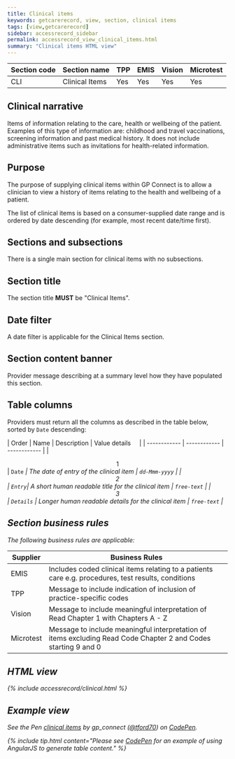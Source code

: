 ```yaml
---
title: Clinical items
keywords: getcarerecord, view, section, clinical items
tags: [view,getcarerecord]
sidebar: accessrecord_sidebar
permalink: accessrecord_view_clinical_items.html
summary: "Clinical items HTML view"
---
```



| Section code | Section name | TPP | EMIS | Vision | Microtest |
| ------------ | ------------ |-----|------|------|-----------|
| CLI | Clinical Items | Yes | Yes | Yes | Yes |


## Clinical narrative ##

Items of information relating to the care, health or wellbeing of the patient. Examples of this type of information are: childhood and travel vaccinations, screening information and past medical history. It does not include administrative items such as invitations for health-related information.


## Purpose ##

The purpose of supplying clinical items within GP Connect is to allow a clinician to view a history of items relating to the health and wellbeing of a patient.

The list of clinical items is based on a consumer-supplied date range and is ordered by date descending (for example, most recent date/time first).

## Sections and subsections ##

There is a single main section for clinical items with no subsections.

## Section title ##

The section title **MUST** be "Clinical Items".

## Date filter ##

A date filter is applicable for the Clinical Items section.

## Section content banner ##

Provider message describing at a summary level how they have populated this section.

## Table columns ##

Providers must return all the columns as described in the table below, sorted by `Date` descending:

| Order | Name | Description | Value details &nbsp;&nbsp;&nbsp; |
| ------------ | ------------ | ------------ |
| <center>1</center> | `Date`  <i class="fa fa-sort-desc" aria-hidden="true"> | The date of entry of the clinical item | `dd-Mmm-yyyy` |
| <center>2</center> | `Entry`| A short human readable title for the clinical item | `free-text` |
| <center>3</center> | `Details` | Longer human readable details for the clinical item | `free-text` |

## Section business rules ##

The following business rules are applicable:

| Supplier | Business Rules |
|----------|----------------|
| EMIS | Includes coded clinical items relating to a patients care e.g. procedures, test results, conditions |
| TPP | Message to include indication of inclusion of practice-specific codes |
| Vision | Message to include meaningful interpretation of Read Chapter 1 with Chapters A - Z |
| Microtest | Message to include meaningful interpretation of items excluding Read Code Chapter 2 and Codes starting 9 and 0 |

## HTML view ##

{% include accessrecord/clinical.html %}


## Example view ##

<p data-height="400" data-theme-id="light" data-slug-hash="ooQORw" data-default-tab="result" data-user="tford70" data-embed-version="2" data-pen-title="Clinical Items" class="codepen">See the Pen <a href="https://codepen.io/tford70/pen/ooQORw/">clinical items</a> by gp_connect (<a href="https://codepen.io/tford70">@tford70</a>) on <a href="https://codepen.io">CodePen</a>.</p>
<script async src="https://production-assets.codepen.io/assets/embed/ei.js"></script>

{% include tip.html content="Please see [CodePen](https://codepen.io/gpconnect/pen/ooQORw) for an example of using AngularJS to generate table content." %}
